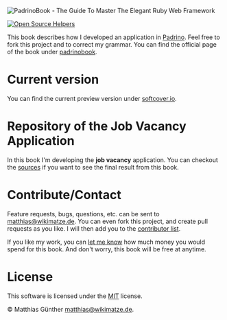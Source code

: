 ![PadrinoBook - The Guide To Master The Elegant Ruby Web Framework](https://raw.githubusercontent.com/wikimatze/padrinobook/master/images/logo.png "PadrinoBook - The Guide To Master The Elegant Ruby Web Framework")

[![Open Source Helpers](https://www.codetriage.com/padrinobook/padrinobook/badges/users.svg)](https://www.codetriage.com/padrinobook/padrinobook)

This book describes how I developed an application in [Padrino](http://www.padrinorb.com/). Feel free to fork this project and to correct my grammar. You can find the official page of the book under [padrinobook](http://padrinobook.com/).


# Current version

You can find the current preview version under [softcover.io](https://www.softcover.io/downloads/fd219c19/padrinobook).


# Repository of the Job Vacancy Application

In this book I'm developing the **job vacancy** application. You can checkout the [sources](https://github.com/wikimatze/job-vacancy) if you want to see the final result from this book.


# Contribute/Contact

Feature requests, bugs, questions, etc. can be sent to <matthias@wikimatze.de>. You can even fork this project,
and create pull requests as you like. I will then add you to the [contributor list](http://leanpub.com/padrinobook).


If you like my work, you can [let me know](http://leanpub.com/padrinobook) how much money you would spend for this book. And
don't worry, this book will be free at anytime.


# License

This software is licensed under the [MIT](http://en.wikipedia.org/wiki/MIT_License) license.

© Matthias Günther <matthias@wikimatze.de>.

